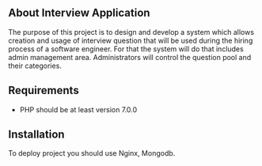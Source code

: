 ## About Interview Application

The purpose of this project is to design and develop a system which allows creation and usage of interview question that will be used during the hiring process of a software engineer. For that the system will do that includes admin management area. Administrators will control the question pool and their categories.

## Requirements
- PHP should be at least version 7.0.0

## Installation
To deploy project you should use Nginx, Mongodb.
